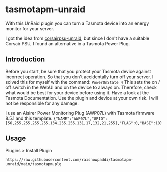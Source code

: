 # tasmotapm-unraid

With this UnRaid plugin you can turn a Tasmota device into an energy monitor for your server.

I got the idea from [corsairpsu-unraid](https://github.com/CyanLabs/corsairpsu-unraid), but since I don't have a suitable Corsair PSU, I found an alternative in a Tasmota Power Plug.

## Introduction

Before you start, be sure that you protect your Tasmota device against incorrect operation. So that you don't accidentally turn off your server. I solved this for myself with the command: `PowerOnState 4` This sets the on / off switch in the WebUI and on the device to always on. Therefore, check what would be best for your device before using it. Have a look at the Tasmota Documentation. Use the plugin and device at your own risk. I will not be responsible for any damage.

I use an Aisirer Power Monitoring Plug (AWP07L) with Tasmota firmware 8.5.1 and this template. 
`{"NAME":"AWP07L","GPIO":[56,255,255,255,255,134,255,255,131,17,132,21,255],"FLAG":0,"BASE":18}`

## Usage

Plugins > Install Plugin
```
https://raw.githubusercontent.com/raisnowpaddi/tasmotapm-unraid/main/tasmotapm.plg
```

